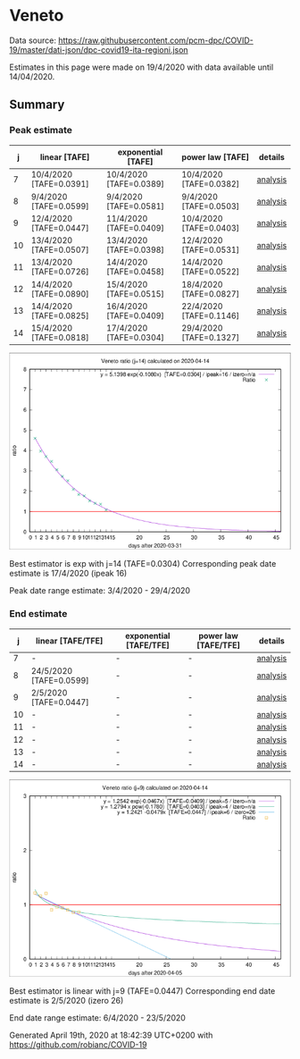 # Veneto


Data source: https://raw.githubusercontent.com/pcm-dpc/COVID-19/master/dati-json/dpc-covid19-ita-regioni.json

Estimates in this page were made on 19/4/2020 with data available until 14/04/2020.


## Summary 

### Peak estimate 
|j|linear [TAFE]|exponential [TAFE]|power law [TAFE]|details|
|---|----|-----------|---------|-------|
|7|10/4/2020 [TAFE=0.0391]|10/4/2020 [TAFE=0.0389]|10/4/2020 [TAFE=0.0382]|[analysis](COVID-19_veneto_j7_2020-04-14.md)|
|8|9/4/2020 [TAFE=0.0599]|9/4/2020 [TAFE=0.0581]|9/4/2020 [TAFE=0.0503]|[analysis](COVID-19_veneto_j8_2020-04-14.md)|
|9|12/4/2020 [TAFE=0.0447]|11/4/2020 [TAFE=0.0409]|10/4/2020 [TAFE=0.0403]|[analysis](COVID-19_veneto_j9_2020-04-14.md)|
|10|13/4/2020 [TAFE=0.0507]|13/4/2020 [TAFE=0.0398]|12/4/2020 [TAFE=0.0531]|[analysis](COVID-19_veneto_j10_2020-04-14.md)|
|11|13/4/2020 [TAFE=0.0726]|14/4/2020 [TAFE=0.0458]|14/4/2020 [TAFE=0.0522]|[analysis](COVID-19_veneto_j11_2020-04-14.md)|
|12|14/4/2020 [TAFE=0.0890]|15/4/2020 [TAFE=0.0515]|18/4/2020 [TAFE=0.0827]|[analysis](COVID-19_veneto_j12_2020-04-14.md)|
|13|14/4/2020 [TAFE=0.0825]|16/4/2020 [TAFE=0.0409]|22/4/2020 [TAFE=0.1146]|[analysis](COVID-19_veneto_j13_2020-04-14.md)|
|14|15/4/2020 [TAFE=0.0818]|17/4/2020 [TAFE=0.0304]|29/4/2020 [TAFE=0.1327]|[analysis](COVID-19_veneto_j14_2020-04-14.md)|

![best peak estimate](COVID-19_veneto_j14_2020-04-14.png)

Best estimator is exp with j=14 (TAFE=0.0304)
Corresponding peak date estimate is 17/4/2020 (ipeak 16)


Peak date range estimate: 3/4/2020 - 29/4/2020

### End estimate 
|j|linear [TAFE/TFE]|exponential [TAFE/TFE]|power law [TAFE/TFE]|details|
|---|----|-----------|---------|-------|
|7|-|-|-|[analysis](COVID-19_veneto_j7_2020-04-14.md)|
|8|24/5/2020 [TAFE=0.0599]|-|-|[analysis](COVID-19_veneto_j8_2020-04-14.md)|
|9|2/5/2020 [TAFE=0.0447]|-|-|[analysis](COVID-19_veneto_j9_2020-04-14.md)|
|10|-|-|-|[analysis](COVID-19_veneto_j10_2020-04-14.md)|
|11|-|-|-|[analysis](COVID-19_veneto_j11_2020-04-14.md)|
|12|-|-|-|[analysis](COVID-19_veneto_j12_2020-04-14.md)|
|13|-|-|-|[analysis](COVID-19_veneto_j13_2020-04-14.md)|
|14|-|-|-|[analysis](COVID-19_veneto_j14_2020-04-14.md)|

![best zero estimate](COVID-19_veneto_j9_2020-04-14.png)

Best estimator is linear with j=9 (TAFE=0.0447)
Corresponding end date estimate is 2/5/2020 (izero 26)


End date range estimate: 6/4/2020 - 23/5/2020

Generated April 19th, 2020 at 18:42:39 UTC+0200 with https://github.com/robianc/COVID-19
